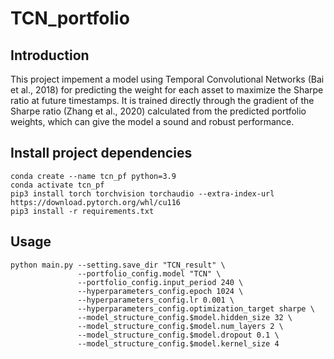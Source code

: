 # TCN_portfolio
## Introduction
This project impement a model using Temporal Convolutional Networks (Bai et al., 2018) for predicting the weight for each asset to maximize the Sharpe
ratio at future timestamps. It is trained directly through the gradient of the Sharpe ratio (Zhang et al., 2020) calculated from the predicted portfolio weights, which
can give the model a sound and robust performance. 

## Install project dependencies
```
conda create --name tcn_pf python=3.9
conda activate tcn_pf
pip3 install torch torchvision torchaudio --extra-index-url https://download.pytorch.org/whl/cu116
pip3 install -r requirements.txt
```

## Usage
```
python main.py --setting.save_dir "TCN_result" \
               --portfolio_config.model "TCN" \
               --portfolio_config.input_period 240 \
               --hyperparameters_config.epoch 1024 \
               --hyperparameters_config.lr 0.001 \
               --hyperparameters_config.optimization_target sharpe \
               --model_structure_config.$model.hidden_size 32 \
               --model_structure_config.$model.num_layers 2 \
               --model_structure_config.$model.dropout 0.1 \
               --model_structure_config.$model.kernel_size 4
```
